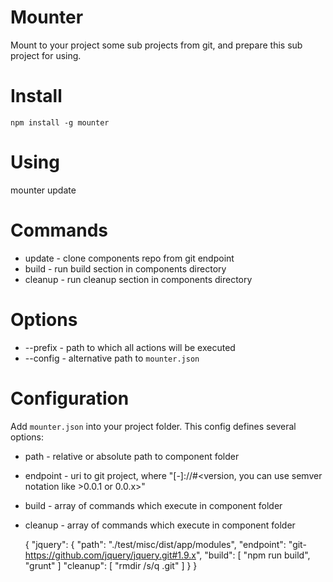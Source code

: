 Mounter
=======

Mount to your project some sub projects from git, and prepare this sub project for using.

Install
=======

`
    npm install -g mounter
`

Using
=======

   mounter update

Commands
=======

*  update - clone components repo from git endpoint
*  build - run build section in components directory
*  cleanup - run cleanup section in components directory

Options
=======
* --prefix - path to which all actions will be executed
* --config - alternative path to `mounter.json`

Configuration
=======
Add `mounter.json` into your project folder. This config defines several options:

* path - relative or absolute path to component folder
* endpoint - uri to git project, where "<repoType>[-<protocol>]://<uri to repo>#<version, you can use semver notation like >0.0.1 or 0.0.x>"
* build - array of commands which execute in component folder
* cleanup - array of commands which execute in component folder


   {
     "jquery": {
            "path": "./test/misc/dist/app/modules",
            "endpoint": "git-https://github.com/jquery/jquery.git#1.9.x",
            "build": [
                "npm run build",
                "grunt"
            ]
            "cleanup": [
                "rmdir /s/q .git"
            ]
     }
  }
